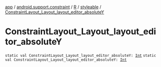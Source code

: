 [app](../../../index.md) / [android.support.constraint](../../index.md) / [R](../index.md) / [styleable](index.md) / [ConstraintLayout_Layout_layout_editor_absoluteY](.)

# ConstraintLayout_Layout_layout_editor_absoluteY

`static val ConstraintLayout_Layout_layout_editor_absoluteY: `[`Int`](https://kotlinlang.org/api/latest/jvm/stdlib/kotlin/-int/index.html)
`static val ConstraintLayout_Layout_layout_editor_absoluteY: `[`Int`](https://kotlinlang.org/api/latest/jvm/stdlib/kotlin/-int/index.html)